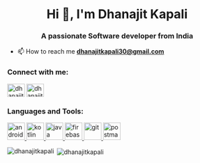
<h1 align="center">Hi 👋, I'm Dhanajit Kapali</h1>
<h3 align="center">A passionate Software developer from India</h3>

- 📫 How to reach me **dhanajitkapali30@gmail.com**

<h3 align="left">Connect with me:</h3>
<p align="left">
<a href="https://twitter.com/Dhanajitkapali" target="blank"><img align="center" src="https://cdn.jsdelivr.net/npm/simple-icons@3.0.1/icons/twitter.svg" alt="dhanajitkapali" height="30" width="40" /></a>
<a href="https://www.linkedin.com/in/dhanajit-kapali-1a0964121/" target="blank"><img align="center" src="https://cdn.jsdelivr.net/npm/simple-icons@3.0.1/icons/linkedin.svg" alt="dhanajit-kapali-1a0964121" height="30" width="40" /></a>

</p>

<h3 align="left">Languages and Tools:</h3>
<p align="left"> <a href="https://developer.android.com" target="_blank"> <img src="https://devicons.github.io/devicon/devicon.git/icons/android/android-original-wordmark.svg" alt="android" width="40" height="40"/> <a href="https://kotlinlang.org" target="_blank"> <img src="https://www.vectorlogo.zone/logos/kotlinlang/kotlinlang-icon.svg" alt="kotlin" width="40" height="40"/> <a href="https://www.java.com" target="_blank"> <img src="https://devicons.github.io/devicon/devicon.git/icons/java/java-original-wordmark.svg" alt="java" width="40" height="40"/> </a> </a> <a href="https://firebase.google.com/" target="_blank"> <img src="https://www.vectorlogo.zone/logos/firebase/firebase-icon.svg" alt="firebase" width="40" height="40"/> </a> <a href="https://git-scm.com/" target="_blank"> <img src="https://www.vectorlogo.zone/logos/git-scm/git-scm-icon.svg" alt="git" width="40" height="40"/> </a> </a> <a href="https://postman.com" target="_blank"> <img src="https://www.vectorlogo.zone/logos/getpostman/getpostman-icon.svg" alt="postman" width="40" height="40"/> </a> </p>

<p><img align="left" src="https://github-readme-stats.vercel.app/api/top-langs?username=dhanajitkapali&show_icons=true&locale=en&layout=compact" alt="dhanajitkapali" /></p>

<p>&nbsp;<img align="center" src="https://github-readme-stats.vercel.app/api?username=dhanajitkapali&show_icons=true&locale=en" alt="dhanajitkapali" /></p>
